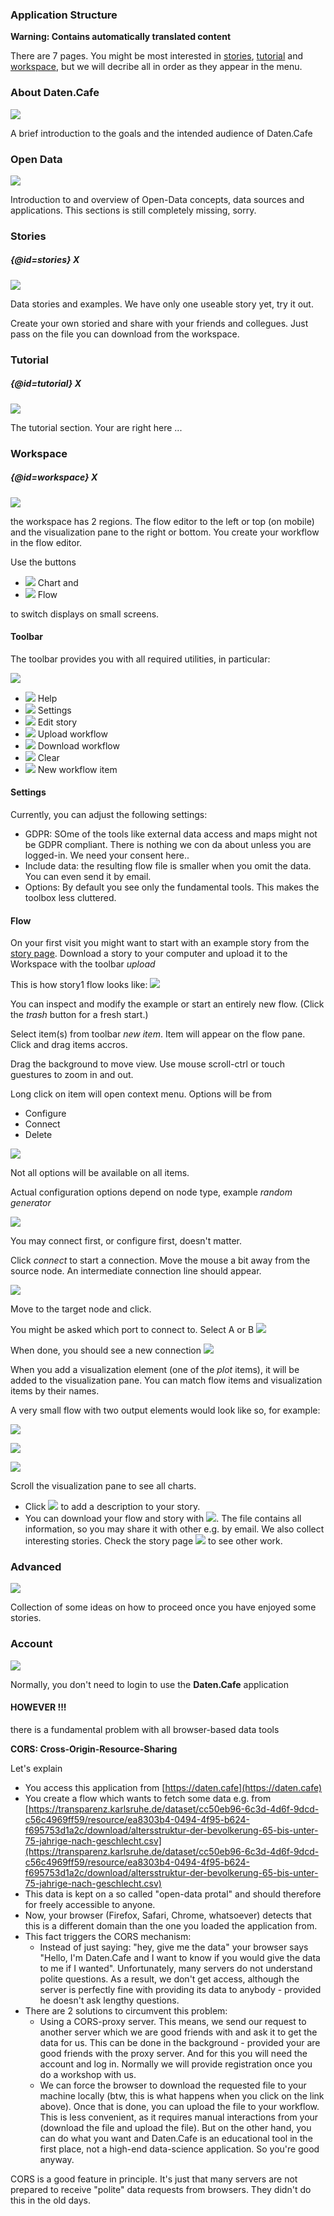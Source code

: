 <!-- remember to have some comment lines in front of the first H§ -->
### Application Structure

**Warning: Contains automatically translated content**

There are 7 pages. You might be most interested in [stories](/instructions#stories), [tutorial](/instructions#tutorial) and [workspace](/instructions#workspace), but we will decribe all in order as they appear in the menu.

<!-- 
There are 7 levels

  * ![](/img/tutor/coffee.png) General Information
  * ![](/img/tutor/opendata.png) Open Data
  * ![](/img/tutor/stories.png) Stories 
  * ![](/img/tutor/tutorial.png) Tutorial 
  * ![](/img/tutor/workspace.png) Workspace 
  * ![](/img/tutor/advanced.png) Advanced 
  * ![](/img/tutor/account.png) Account 

-->

### About Daten.Cafe

<img src="/img/tutor/coffee.png" class="large">

A brief introduction to the goals and the intended audience of Daten.Cafe

### Open Data

<img src="/img/tutor/opendata.png" class="large">

Introduction to and overview of Open-Data concepts, data sources and applications. This sections is still completely missing, sorry.

### Stories
##### {@id=stories} X

<img src="/img/tutor/stories.png" class="large">

Data stories and examples. We have only one useable story yet, try it out. 

Create your own storied and share with your friends and collegues. Just pass on the file you can download from the workspace.


### Tutorial
##### {@id=tutorial} X

<img src="/img/tutor/tutorial.png" class="large">

The tutorial section. Your are right here ...

### Workspace
##### {@id=workspace} X

<img src="/img/tutor/workspace.png" class="large">

the workspace has 2 regions. The flow editor to the left or top (on mobile) and the visualization
pane to the right or bottom. You create your workflow in the flow editor.

Use the buttons 

  * ![](/img/tutor/chart.png) Chart and
  * ![](/img/tutor/flow.png) Flow

to switch displays on small screens.



#### Toolbar

The toolbar provides you with all required utilities, in particular:

<img src="/img/tutor/toolbar-empty.png" class="wide">

  * ![](/img/tutor/help.png) Help
  * ![](/img/tutor/settings.png) Settings
  * ![](/img/tutor/editStory.png) Edit story
  * ![](/img/tutor/upload.png) Upload workflow 
  * ![](/img/tutor/download.png) Download workflow 
  * ![](/img/tutor/trash.png) Clear 
  * ![](/img/tutor/newItem.png) New workflow item 

#### Settings

Currently, you can adjust the following settings:

  * GDPR: SOme of the tools like external data access and maps might not be GDPR compliant. There is nothing we con da about unless you are logged-in. We need your consent here..
  * Include data: the resulting flow file is smaller when you omit the data. You can even send it by email.
  * Options: By default you see only the fundamental tools. This makes the toolbox less cluttered. 

#### Flow

On your first visit you might want to start with an example story from the [story page](/stories). 
Download a story to your computer and upload it to the Workspace with the toolbar *upload*

This is how story1 flow looks like: ![](/assets/stories/story1.png)

You can inspect and modify the example or start an entirely new flow. (Click the *trash* button for a fresh start.) 


Select item(s) from toolbar *new item*. Item will appear on the flow pane.
Click and drag items accros.

Drag the background to move view. Use mouse scroll-ctrl or touch guestures
to zoom in and out. 

Long click on item will open context menu. Options will be from 

 * Configure
 * Connect
 * Delete

![](/img/tutor/node-long-click.png)

Not all options will be available on all items.

Actual configuration options depend on node type, example *random generator*

![](/img/tutor/node-config.png)

You may connect first, or configure first, doesn't matter. 

Click *connect* to start a connection. Move the mouse a bit away from the source node. 
An intermediate connection line should appear.

![](/img/tutor/edge-connect-in-progress.png)

Move to the target node and click.

You might be asked which port to connect to. Select A or B
![](/img/tutor/edge-connect-final.png)

When done, you should see a new connection
![](/img/tutor/edge-connect-finish.png)

When you add a visualization element (one of the *plot* items), it will be added to the visualization pane.
You can match flow items and visualization items by their names.

A very small flow with two output elements would look like so, for example:

![](/img/tutor/miniflow.png)


![](/img/tutor/chartplot.png)

![](/img/tutor/tableplot.png)

Scroll the visualization pane to see all charts.

 * Click ![](/img/tutor/editStory.png) to add a description to your story. 
 * You can download your flow and story with ![](/img/tutor/download.png). The file contains all information, so
you may share it with other e.g. by email. We also collect interesting stories. Check the story page ![](/img/tutor/stories.png) to see other work.





### Advanced

<img src="/img/tutor/advanced.png" class="large">

Collection of some ideas on how to proceed once you have enjoyed some stories.

### Account

<img src="/img/tutor/account.png" class="large">

Normally, you don't need to login to use the **Daten.Cafe** application

#### **HOWEVER !!!** 

there is a fundamental problem with all browser-based data tools

**CORS: Cross-Origin-Resource-Sharing**

Let's explain

 * You access this application from [https://daten.cafe](https://daten.cafe)
 * You create a flow which wants to fetch some data e.g. from [https://transparenz.karlsruhe.de/dataset/cc50eb96-6c3d-4d6f-9dcd-c56c4969ff59/resource/ea8303b4-0494-4f95-b624-f695753d1a2c/download/altersstruktur-der-bevolkerung-65-bis-unter-75-jahrige-nach-geschlecht.csv](https://transparenz.karlsruhe.de/dataset/cc50eb96-6c3d-4d6f-9dcd-c56c4969ff59/resource/ea8303b4-0494-4f95-b624-f695753d1a2c/download/altersstruktur-der-bevolkerung-65-bis-unter-75-jahrige-nach-geschlecht.csv) 
 * This data is kept on a so called "open-data protal" and should therefore for freely accessible to anyone. 
 * Now, your browser (Firefox, Safari, Chrome, whatsoever) detects that this is a different domain than the one you loaded the application from.
 * This fact triggers the CORS mechanism:
    * Instead of just saying: "hey, give me the data" your browser says "Hello, I'm Daten.Cafe and I want to know if you would give the data to me if I wanted".  Unfortunately, many servers do not understand polite questions. As a result, we don't get access, although the server is perfectly fine with providing its data to anybody - provided he doesn't ask lengthy questions.
 * There are 2 solutions to circumvent this problem:
    * Using a CORS-proxy server. This means, we send our request to another server which we are good friends with and ask it to get the data for us. This can be done in the background - provided your are good friends with the proxy server. And for this you will need the account and log in. Normally we will provide registration once you do a workshop with us.
    * We can force the browser to download the requested file to your machine locally (btw, this is what happens when you click on the link above). Once that is done, you can upload the file to your workflow. This is less convenient, as it requires manual interactions from your (download the file and upload the file). But on the other hand, you can do what you want and Daten.Cafe is an educational tool in the first place, not a high-end data-science application. So you're good anyway.

CORS is a good feature in principle. It's just that many servers are not prepared to receive "polite" data requests from browsers. They didn't do this in the old days.










